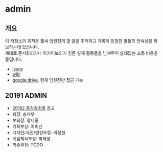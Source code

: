 # admin

## 개요

이 저장소의 목적은 풀씨 임원진의 할 일을 추적하고 기록해 임원진 활동의 연속성을 확보하는데 있습니다.  
제대로 문서화되거나 아카이브되기 힘든 실제 활동들을 남겨두어 쓸데없는 소통 비용을 줄입니다.  

- [issue](https://github.com/PoolC/admin/issues)
- [wiki](https://github.com/PoolC/admin/wiki)
- [google drive](https://drive.google.com/drive/folders/1OUesgsRnSrY0LRhaLJvTb1HP9ZPuIkbN?usp=sharing), 현재 임원진만 접근 가능

## 20191 ADMIN

- [20182 종강총회록](https://github.com/PoolC/admin/wiki/20182-%EC%A2%85%EA%B0%95%EC%B4%9D%ED%9A%8C%EB%A1%9D) 참고
- 회장: 송재우
- 부회장: 양세종
- 기획부장: 이미선
- 디자인/사진/영상부장: 이정현
- 게임제작부장: 박재성
- 학술부장: TODO
